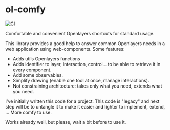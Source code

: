 # ol-comfy

[![CI](https://github.com/ger-benjamin/ol-comfy/actions/workflows/ci.yml/badge.svg?branch=main)](https://github.com/ger-benjamin/ol-comfy/actions/workflows/ci.yml)

Comfortable and convenient Openlayers shortcuts for standard usage.

This library provides a good help to answer common Openlayers needs in a web application using web-components. Some features:

- Adds utils Openlayers functions
- Adds identifier to layer, interaction, control... to be able to retrieve it in every component.
- Add some observables.
- Simplify drawing (enable one tool at once, manage interactions).
- Not constraining architecture: takes only what you need, extends what you need.

I've initially written this code for a project. This code is "legacy" and next step will be to untangle it to make it easier and
lighter to implement, extend, ... More comfy to use.

Works already well, but please, wait a bit before to use it.